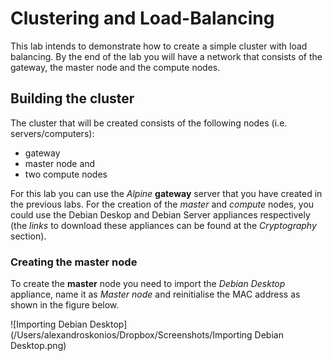 # Clustering and Load-Balancing

This lab intends to demonstrate how to create a simple cluster with load balancing. By the end of the lab you will have a network that consists of the gateway, the master node and the compute nodes.

## Building the cluster

The cluster that will be created consists of the following nodes (i.e. servers/computers):

* gateway
* master node and
* two compute nodes

For this lab you can use the _Alpine_ **gateway** server that you have created in the previous labs. For the creation of the _master_ and _compute_ nodes, you could use the Debian Deskop and Debian Server appliances respectively (the _links_ to download these appliances can be found at the _Cryptography_ section). 

### Creating the master node
To create the **master** node you need to import the _Debian Desktop_ appliance, name it as _Master node_ and reinitialise the MAC address as shown in the figure below. 

![Importing Debian Desktop] (/Users/alexandroskonios/Dropbox/Screenshots/Importing Debian Desktop.png)

